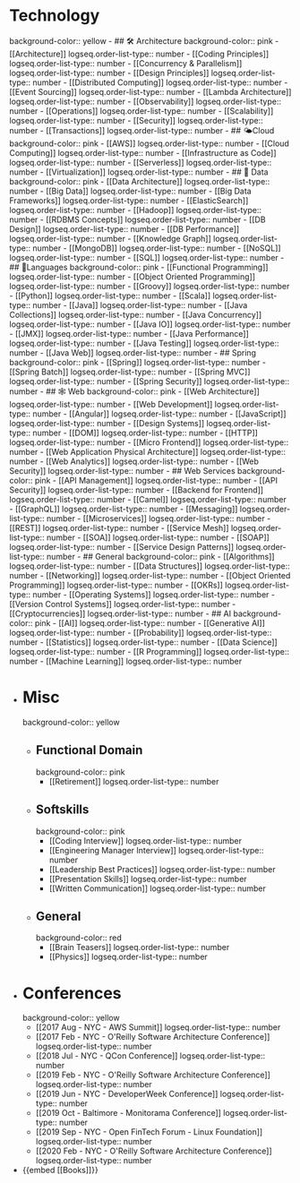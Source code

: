 # Technology
background-color:: yellow
	- ## 🛠 Architecture
	  background-color:: pink
		- [[Architecture]]
		  logseq.order-list-type:: number
		- [[Coding Principles]]
		  logseq.order-list-type:: number
		- [[Concurrency & Parallelism]]
		  logseq.order-list-type:: number
		- [[Design Principles]]
		  logseq.order-list-type:: number
		- [[Distributed Computing]]
		  logseq.order-list-type:: number
		- [[Event Sourcing]]
		  logseq.order-list-type:: number
		- [[Lambda Architecture]]
		  logseq.order-list-type:: number
		- [[Observability]]
		  logseq.order-list-type:: number
		- [[Operations]]
		  logseq.order-list-type:: number
		- [[Scalability]]
		  logseq.order-list-type:: number
		- [[Security]]
		  logseq.order-list-type:: number
		- [[Transactions]]
		  logseq.order-list-type:: number
	- ## 🌤Cloud
	  background-color:: pink
		- [[AWS]]
		  logseq.order-list-type:: number
		- [[Cloud Computing]]
		  logseq.order-list-type:: number
		- [[Infrastructure as Code]]
		  logseq.order-list-type:: number
		- [[Serverless]]
		  logseq.order-list-type:: number
		- [[Virtualization]]
		  logseq.order-list-type:: number
	- ## 💾 Data
	  background-color:: pink
		- [[Data Architecture]]
		  logseq.order-list-type:: number
		- [[Big Data]]
		  logseq.order-list-type:: number
		- [[Big Data Frameworks]]
		  logseq.order-list-type:: number
		- [[ElasticSearch]]
		  logseq.order-list-type:: number
		- [[Hadoop]]
		  logseq.order-list-type:: number
		- [[RDBMS Concepts]]
		  logseq.order-list-type:: number
		- [[DB Design]]
		  logseq.order-list-type:: number
		- [[DB Performance]]
		  logseq.order-list-type:: number
		- [[Knowledge Graph]]
		  logseq.order-list-type:: number
		- [[MongoDB]]
		  logseq.order-list-type:: number
		- [[NoSQL]]
		  logseq.order-list-type:: number
		- [[SQL]]
		  logseq.order-list-type:: number
	- ## 📙Languages
	  background-color:: pink
		- [[Functional Programming]]
		  logseq.order-list-type:: number
		- [[Object Oriented Programming]]
		  logseq.order-list-type:: number
		- [[Groovy]]
		  logseq.order-list-type:: number
		- [[Python]]
		  logseq.order-list-type:: number
		- [[Scala]]
		  logseq.order-list-type:: number
		- [[Java]]
		  logseq.order-list-type:: number
		- [[Java Collections]]
		  logseq.order-list-type:: number
		- [[Java Concurrency]]
		  logseq.order-list-type:: number
		- [[Java IO]]
		  logseq.order-list-type:: number
		- [[JMX]]
		  logseq.order-list-type:: number
		- [[Java Performance]]
		  logseq.order-list-type:: number
		- [[Java Testing]]
		  logseq.order-list-type:: number
		- [[Java Web]]
		  logseq.order-list-type:: number
	- ## Spring
	  background-color:: pink
		- [[Spring]]
		  logseq.order-list-type:: number
		- [[Spring Batch]]
		  logseq.order-list-type:: number
		- [[Spring MVC]]
		  logseq.order-list-type:: number
		- [[Spring Security]]
		  logseq.order-list-type:: number
	- ## 🕸 Web
	  background-color:: pink
		- [[Web Architecture]]
		  logseq.order-list-type:: number
		- [[Web Development]]
		  logseq.order-list-type:: number
		- [[Angular]]
		  logseq.order-list-type:: number
		- [[JavaScript]]
		  logseq.order-list-type:: number
		- [[Design Systems]]
		  logseq.order-list-type:: number
		- [[DOM]]
		  logseq.order-list-type:: number
		- [[HTTP]]
		  logseq.order-list-type:: number
		- [[Micro Frontend]]
		  logseq.order-list-type:: number
		- [[Web Application Physical Architecture]]
		  logseq.order-list-type:: number
		- [[Web Analytics]]
		  logseq.order-list-type:: number
		- [[Web Security]]
		  logseq.order-list-type:: number
	- ## Web Services
	  background-color:: pink
		- [[API Management]]
		  logseq.order-list-type:: number
		- [[API Security]]
		  logseq.order-list-type:: number
		- [[Backend for Frontend]]
		  logseq.order-list-type:: number
		- [[Camel]]
		  logseq.order-list-type:: number
		- [[GraphQL]]
		  logseq.order-list-type:: number
		- [[Messaging]]
		  logseq.order-list-type:: number
		- [[Microservices]]
		  logseq.order-list-type:: number
		- [[REST]]
		  logseq.order-list-type:: number
		- [[Service Mesh]]
		  logseq.order-list-type:: number
		- [[SOA]]
		  logseq.order-list-type:: number
		- [[SOAP]]
		  logseq.order-list-type:: number
		- [[Service Design Patterns]]
		  logseq.order-list-type:: number
	- ## General
	  background-color:: pink
		- [[Algorithms]]
		  logseq.order-list-type:: number
		- [[Data Structures]]
		  logseq.order-list-type:: number
		- [[Networking]]
		  logseq.order-list-type:: number
		- [[Object Oriented Programming]]
		  logseq.order-list-type:: number
		- [[OKRs]]
		  logseq.order-list-type:: number
		- [[Operating Systems]]
		  logseq.order-list-type:: number
		- [[Version Control Systems]]
		  logseq.order-list-type:: number
		- [[Cryptocurrencies]]
		  logseq.order-list-type:: number
	- ## AI
	  background-color:: pink
		- [[AI]]
		  logseq.order-list-type:: number
		- [[Generative AI]]
		  logseq.order-list-type:: number
		- [[Probability]]
		  logseq.order-list-type:: number
		- [[Statistics]]
		  logseq.order-list-type:: number
		- [[Data Science]]
		  logseq.order-list-type:: number
		- [[R Programming]]
		  logseq.order-list-type:: number
		- [[Machine Learning]]
		  logseq.order-list-type:: number
- # Misc
  background-color:: yellow
	- ## Functional Domain
	  background-color:: pink
		- [[Retirement]]
		  logseq.order-list-type:: number
	- ## Softskills
	  background-color:: pink
		- [[Coding Interview]]
		  logseq.order-list-type:: number
		- [[Engineering Manager Interview]]
		  logseq.order-list-type:: number
		- [[Leadership Best Practices]]
		  logseq.order-list-type:: number
		- [[Presentation Skills]]
		  logseq.order-list-type:: number
		- [[Written Communication]]
		  logseq.order-list-type:: number
	- ## General
	  background-color:: red
		- [[Brain Teasers]]
		  logseq.order-list-type:: number
		- [[Physics]]
		  logseq.order-list-type:: number
- # Conferences
  background-color:: yellow
	- [[2017 Aug - NYC - AWS Summit]]
	  logseq.order-list-type:: number
	- [[2017 Feb - NYC - O'Reilly Software Architecture Conference]]
	  logseq.order-list-type:: number
	- [[2018 Jul - NYC - QCon Conference]]
	  logseq.order-list-type:: number
	- [[2019 Feb - NYC - O'Reilly Software Architecture Conference]]
	  logseq.order-list-type:: number
	- [[2019 Jun - NYC - DeveloperWeek Conference]]
	  logseq.order-list-type:: number
	- [[2019 Oct - Baltimore - Monitorama Conference]]
	  logseq.order-list-type:: number
	- [[2019 Sep - NYC - Open FinTech Forum - Linux Foundation]]
	  logseq.order-list-type:: number
	- [[2020 Feb - NYC - O'Reilly Software Architecture Conference]]
	  logseq.order-list-type:: number
- {{embed [[Books]]}}